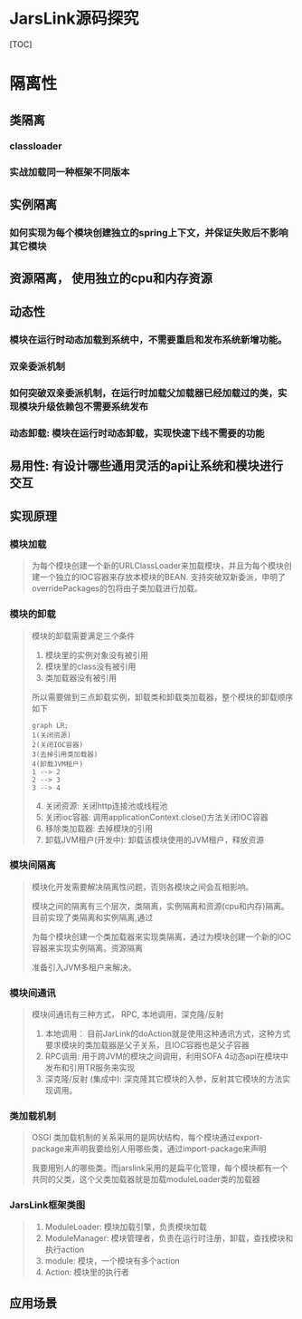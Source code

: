 # JarsLink源码探究

[TOC]

# 隔离性

## 类隔离

### classloader

### 实战加载同一种框架不同版本

## 实例隔离

### 如何实现为每个模块创建独立的spring上下文，并保证失败后不影响其它模块

## 资源隔离， 使用独立的cpu和内存资源

## 动态性

### 模块在运行时动态加载到系统中，不需要重启和发布系统新增功能。

### 双亲委派机制

### 如何突破双亲委派机制，在运行时加载父加载器已经加载过的类，实现模块升级依赖包不需要系统发布

### 动态卸载: 模块在运行时动态卸载，实现快速下线不需要的功能



## 易用性: 有设计哪些通用灵活的api让系统和模块进行交互

## 实现原理

### 模块加载

> 为每个模块创建一个新的URLClassLoader来加载模块，并且为每个模块创建一个独立的IOC容器来存放本模块的BEAN. 支持突破双新委派，申明了overridePackages的包将由子类加载进行加载。

### 模块的卸载

> 模块的卸载需要满足三个条件
>
> 1. 模块里的实例对象没有被引用
> 2. 模块里的class没有被引用
> 3. 类加载器没有被引用
>
> 所以需要做到三点卸载实例，卸载类和卸载类加载器，整个模块的卸载顺序如下
>
> ```mermaid
> graph LR;
> 1(关闭资源)
> 2(关闭IOC容器)
> 3(去掉引用类加载器)
> 4(卸载JVM租户)
> 1 --> 2
> 2 --> 3
> 3 --> 4
> ```
> 4.  关闭资源: 关闭http连接池或线程池
> 5. 关闭ioc容器: 调用applicationContext.close()方法关闭IOC容器
> 6. 移除类加载器: 去掉模块的引用
> 7. 卸载JVM租户(开发中): 卸载该模块使用的JVM租户，释放资源

### 模块间隔离

> 模块化开发需要解决隔离性问题，否则各模块之间会互相影响。
>
> 模块之间的隔离有三个层次，类隔离，实例隔离和资源(cpu和内存)隔离。目前实现了类隔离和实例隔离,通过
>
> 为每个模块创建一个类加载器来实现类隔离，通过为模块创建一个新的IOC容器来实现实例隔离。资源隔离
>
> 准备引入JVM多租户来解决。

### 模块间通讯

> 模块间通讯有三种方式， RPC, 本地调用，深克隆/反射
>
> 1. 本地调用： 目前JarLink的doAction就是使用这种通讯方式，这种方式要求模块的类加载器是父子关系，且IOC容器也是父子容器
> 2. RPC调用: 用于跨JVM的模块之间调用，利用SOFA 4动态api在模块中发布和引用TR服务来实现
> 3. 深克隆/反射 (集成中): 深克隆其它模块的入参，反射其它模块的方法实现调用。



### 类加载机制

> OSGI 类加载机制的关系采用的是网状结构，每个模块通过export-package来声明我要给别人用哪些类，通过import-package来声明
>
> 我要用别人的哪些类。而jarslink采用的是扁平化管理，每个模块都有一个共同的父类，这个父类加载器就是加载moduleLoader类的加载器

### JarsLink框架类图

> 1. ModuleLoader: 模块加载引擎，负责模块加载
> 2. ModuleManager: 模块管理者，负责在运行时注册，卸载，查找模块和执行action
> 3. module: 模块，一个模块有多个action
> 4. Action: 模块里的执行者

## 应用场景







